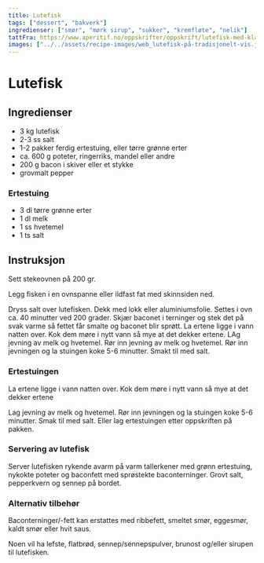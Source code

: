 ```yaml
---
title: Lutefisk
tags: ["dessert", "bakverk"]
ingredienser: ["smør", "mørk sirup", "sukker", "kremfløte", "nelik"]
tattFra: https://www.aperitif.no/oppskrifter/oppskrift/lutefisk-med-klassisk-tilbehor,62073
images: ["../../assets/recipe-images/web_lutefisk-på-tradisjonelt-vis.jpg"]
---
```


# Lutefisk

## Ingredienser

- 3 kg lutefisk
- 2-3 ss salt
- 1-2 pakker ferdig ertestuing, eller tørre grønne erter
- ca. 600 g poteter, ringerriks, mandel eller andre
- 200 g bacon i skiver eller et stykke
- grovmalt pepper

### Ertestuing

- 3 dl tørre grønne erter
- 1 dl melk
- 1 ss hvetemel
- 1 ts salt

## Instruksjon

Sett stekeovnen på 200 gr.

Legg fisken i en ovnspanne eller ildfast fat med skinnsiden ned.

Dryss salt over lutefisken. Dekk med lokk eller aluminiumsfolie. Settes i ovn ca. 40 minutter ved 200 grader. Skjær baconet i terninger og stek det på svak varme så fettet får smalte og baconet blir sprøtt. La ertene ligge i vann natten over. Kok dem møre i nytt vann så mye at det dekker ertene. LAg jevning av melk og hvetemel. Rør inn jevning av melk og hvetemel. Rør inn jevningen og la stuingen koke 5-6 minutter. Smakt til med salt.

### Ertestuingen

La ertene ligge i vann natten over. Kok dem møre i nytt vann så mye at det dekker ertene

Lag jevning av melk og hvetemel. Rør inn jevningen og la stuingen koke 5-6 minutter. Smak til med salt. Eller lag ertestuingen etter oppskriften på pakken.

### Servering av lutefisk

Server lutefisken rykende avarm på varm tallerkener med grønn ertestuing, nykokte poteter og baconfett med sprøstekte baconterninger. Grovt salt, pepperkvern og sennep på bordet.

### Alternativ tilbehør

Baconterninger/-fett kan erstattes med ribbefett, smeltet smør, eggesmør, kaldt smør eller hvit saus.

Noen vil ha lefste, flatbrød, sennep/sennepspulver, brunost og/eller sirupen til lutefisken.
